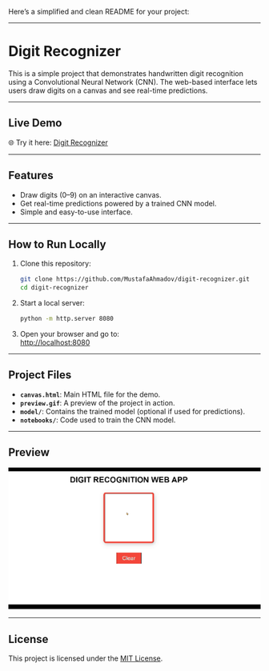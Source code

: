 Here’s a simplified and clean README for your project:

---

# **Digit Recognizer**

This is a simple project that demonstrates handwritten digit recognition using a Convolutional Neural Network (CNN). The web-based interface lets users draw digits on a canvas and see real-time predictions.

---

## **Live Demo**
🌐 Try it here: [Digit Recognizer](https://MustafaAhmadov.github.io/digit-recognizer/)

---

## **Features**
- Draw digits (0–9) on an interactive canvas.
- Get real-time predictions powered by a trained CNN model.
- Simple and easy-to-use interface.

---

## **How to Run Locally**
1. Clone this repository:
   ```bash
   git clone https://github.com/MustafaAhmadov/digit-recognizer.git
   cd digit-recognizer
   ```

2. Start a local server:
   ```bash
   python -m http.server 8080
   ```

3. Open your browser and go to:  
   [http://localhost:8080](http://localhost:8080)

---

## **Project Files**
- **`canvas.html`**: Main HTML file for the demo.
- **`preview.gif`**: A preview of the project in action.
- **`model/`**: Contains the trained model (optional if used for predictions).
- **`notebooks/`**: Code used to train the CNN model.

---

## **Preview**
![Preview](preview.gif)

---

## **License**
This project is licensed under the [MIT License](LICENSE).
